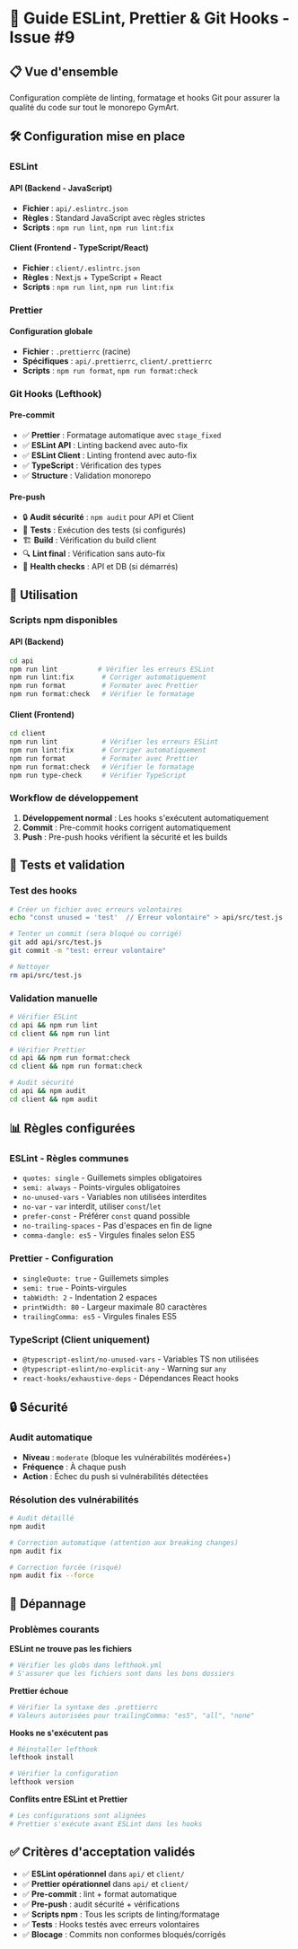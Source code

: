 # 🧹 Guide ESLint, Prettier & Git Hooks - Issue #9

## 📋 Vue d'ensemble

Configuration complète de linting, formatage et hooks Git pour assurer la qualité du code sur tout le monorepo GymArt.

## 🛠️ Configuration mise en place

### **ESLint**

#### API (Backend - JavaScript)
- **Fichier** : `api/.eslintrc.json`
- **Règles** : Standard JavaScript avec règles strictes
- **Scripts** : `npm run lint`, `npm run lint:fix`

#### Client (Frontend - TypeScript/React)
- **Fichier** : `client/.eslintrc.json`
- **Règles** : Next.js + TypeScript + React
- **Scripts** : `npm run lint`, `npm run lint:fix`

### **Prettier**

#### Configuration globale
- **Fichier** : `.prettierrc` (racine)
- **Spécifiques** : `api/.prettierrc`, `client/.prettierrc`
- **Scripts** : `npm run format`, `npm run format:check`

### **Git Hooks (Lefthook)**

#### Pre-commit
- ✅ **Prettier** : Formatage automatique avec `stage_fixed`
- ✅ **ESLint API** : Linting backend avec auto-fix
- ✅ **ESLint Client** : Linting frontend avec auto-fix
- ✅ **TypeScript** : Vérification des types
- ✅ **Structure** : Validation monorepo

#### Pre-push
- 🔒 **Audit sécurité** : `npm audit` pour API et Client
- 🧪 **Tests** : Exécution des tests (si configurés)
- 🏗️ **Build** : Vérification du build client
- 🔍 **Lint final** : Vérification sans auto-fix
- 💚 **Health checks** : API et DB (si démarrés)

## 🚀 Utilisation

### **Scripts npm disponibles**

#### API (Backend)
```bash
cd api
npm run lint          # Vérifier les erreurs ESLint
npm run lint:fix       # Corriger automatiquement
npm run format         # Formater avec Prettier
npm run format:check   # Vérifier le formatage
```

#### Client (Frontend)
```bash
cd client
npm run lint           # Vérifier les erreurs ESLint
npm run lint:fix       # Corriger automatiquement
npm run format         # Formater avec Prettier
npm run format:check   # Vérifier le formatage
npm run type-check     # Vérifier TypeScript
```

### **Workflow de développement**

1. **Développement normal** : Les hooks s'exécutent automatiquement
2. **Commit** : Pre-commit hooks corrigent automatiquement
3. **Push** : Pre-push hooks vérifient la sécurité et les builds

## 🧪 Tests et validation

### **Test des hooks**

```bash
# Créer un fichier avec erreurs volontaires
echo "const unused = 'test'  // Erreur volontaire" > api/src/test.js

# Tenter un commit (sera bloqué ou corrigé)
git add api/src/test.js
git commit -m "test: erreur volontaire"

# Nettoyer
rm api/src/test.js
```

### **Validation manuelle**

```bash
# Vérifier ESLint
cd api && npm run lint
cd client && npm run lint

# Vérifier Prettier
cd api && npm run format:check
cd client && npm run format:check

# Audit sécurité
cd api && npm audit
cd client && npm audit
```

## 📊 Règles configurées

### **ESLint - Règles communes**
- `quotes: single` - Guillemets simples obligatoires
- `semi: always` - Points-virgules obligatoires
- `no-unused-vars` - Variables non utilisées interdites
- `no-var` - `var` interdit, utiliser `const`/`let`
- `prefer-const` - Préférer `const` quand possible
- `no-trailing-spaces` - Pas d'espaces en fin de ligne
- `comma-dangle: es5` - Virgules finales selon ES5

### **Prettier - Configuration**
- `singleQuote: true` - Guillemets simples
- `semi: true` - Points-virgules
- `tabWidth: 2` - Indentation 2 espaces
- `printWidth: 80` - Largeur maximale 80 caractères
- `trailingComma: es5` - Virgules finales ES5

### **TypeScript (Client uniquement)**
- `@typescript-eslint/no-unused-vars` - Variables TS non utilisées
- `@typescript-eslint/no-explicit-any` - Warning sur `any`
- `react-hooks/exhaustive-deps` - Dépendances React hooks

## 🔒 Sécurité

### **Audit automatique**
- **Niveau** : `moderate` (bloque les vulnérabilités modérées+)
- **Fréquence** : À chaque push
- **Action** : Échec du push si vulnérabilités détectées

### **Résolution des vulnérabilités**
```bash
# Audit détaillé
npm audit

# Correction automatique (attention aux breaking changes)
npm audit fix

# Correction forcée (risqué)
npm audit fix --force
```

## 🚨 Dépannage

### **Problèmes courants**

**ESLint ne trouve pas les fichiers**
```bash
# Vérifier les globs dans lefthook.yml
# S'assurer que les fichiers sont dans les bons dossiers
```

**Prettier échoue**
```bash
# Vérifier la syntaxe des .prettierrc
# Valeurs autorisées pour trailingComma: "es5", "all", "none"
```

**Hooks ne s'exécutent pas**
```bash
# Réinstaller lefthook
lefthook install

# Vérifier la configuration
lefthook version
```

**Conflits entre ESLint et Prettier**
```bash
# Les configurations sont alignées
# Prettier s'exécute avant ESLint dans les hooks
```

## ✅ Critères d'acceptation validés

- ✅ **ESLint opérationnel** dans `api/` et `client/`
- ✅ **Prettier opérationnel** dans `api/` et `client/`
- ✅ **Pre-commit** : lint + format automatique
- ✅ **Pre-push** : audit sécurité + vérifications
- ✅ **Scripts npm** : Tous les scripts de linting/formatage
- ✅ **Tests** : Hooks testés avec erreurs volontaires
- ✅ **Blocage** : Commits non conformes bloqués/corrigés